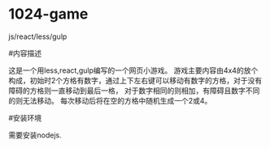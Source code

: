 # 1024-game
js/react/less/gulp


#内容描述

这是一个用less,react,gulp编写的一个网页小游戏。
游戏主要内容由4x4的放个构成，初始时2个方格有数字，通过上下左右键可以移动有数字的方格，对于没有障碍的方格则一直移动到最后一格，
对于数字相同的则相加，有障碍且数字不同的则无法移动。
每次移动后将在空的方格中随机生成一个2或4。

#安装环境

需要安装nodejs.
